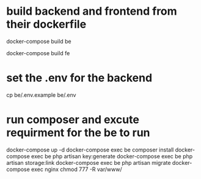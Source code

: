 # build backend and frontend from their dockerfile  
docker-compose build be

docker-compose build fe

# set the .env for the backend
cp be/.env.example be/.env

# run composer and excute requirment for the be to run 
docker-compose up -d
docker-compose exec be composer install
docker-compose exec be php artisan key:generate
docker-compose exec be php artisan storage:link
docker-compose exec be php artisan migrate
docker-compose exec nginx chmod 777 -R var/www/